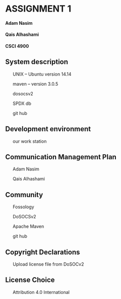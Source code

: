 <h1>ASSIGNMENT 1</h1>
<h4>Adam Nasim</h4>
<h4>Qais Alhashami</h4>
<h4>CSCI 4900</h4>

<h2>System description</h2>
<ul>UNIX – Ubuntu version 14.14</ul>
<ul>maven – version 3.0.5</ul>
<ul>dosocsv2</ul>
<ul>SPDX db</ul>
<ul>git hub</ul>

<h2>Development environment</h2> 
<ul>our work station</ul>

<h2>Communication Management Plan</h2>
<ul>Adam Nasim </ul>
<ul>Qais Alhashami</ul>

<h2>Community</h2>
<ul>Fossology</ul>
<ul>DoSOCSv2</ul>
<ul>Apache Maven</ul>
<ul>git hub</ul>

<h2>Copyright Declarations</h2>
<ul>Upload license file from DoSOCv2</ul>

 <h2>License Choice</h2>
 <ul>Attribution 4.0 International</ul>






